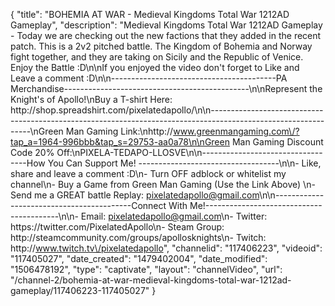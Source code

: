 {
    "title": "BOHEMIA AT WAR - Medieval Kingdoms Total War 1212AD Gameplay",
    "description": "Medieval Kingdoms Total War 1212AD Gameplay - Today we are checking out the new factions that they added in the recent patch.  This is a 2v2 pitched battle.  The Kingdom of Bohemia and Norway fight together, and they are taking on Sicily and the Republic of Venice.  Enjoy the Battle :D\n\nIf you enjoyed the video don't forget to Like and Leave a comment :D\n\n-----------------------------------------PA Merchandise----------------------------------------------\n\nRepresent the Knight's of Apollo!\nBuy a T-shirt Here: http:\/\/shop.spreadshirt.com\/pixelatedapollo\/\n\n---------------------------------------------------------------------------------------------------------------\nGreen Man Gaming Link:\nhttp:\/\/www.greenmangaming.com\/?tap_a=1964-996bbb&tap_s=29753-aa0a78\n\nGreen Man Gaming Discount Code 20% Off:\nPIXELA-TEDAPO-LLOSVE\n\n----------------------------------How You Can Support Me! -----------------------------------\n\n- Like, share and leave a comment :D\n- Turn OFF adblock or whitelist my channel\n- Buy a Game from Green Man Gaming (Use the Link Above) \n- Send me a GREAT battle Replay: pixelatedapollo@gmail.com\n\n------------------------------------------Connect With Me!-----------------------------------------\n\n- Email: pixelatedapollo@gmail.com\n- Twitter: https:\/\/twitter.com\/PixelatedApollo\n- Steam Group:  http:\/\/steamcommunity.com\/groups\/apollosknights\n- Twitch: http:\/\/www.twitch.tv\/pixelatedapollo",
    "channelid": "117406223",
    "videoid": "117405027",
    "date_created": "1479402004",
    "date_modified": "1506478192",
    "type": "captivate",
    "layout": "channelVideo",
    "url": "\/channel-2\/bohemia-at-war-medieval-kingdoms-total-war-1212ad-gameplay\/117406223-117405027"
}